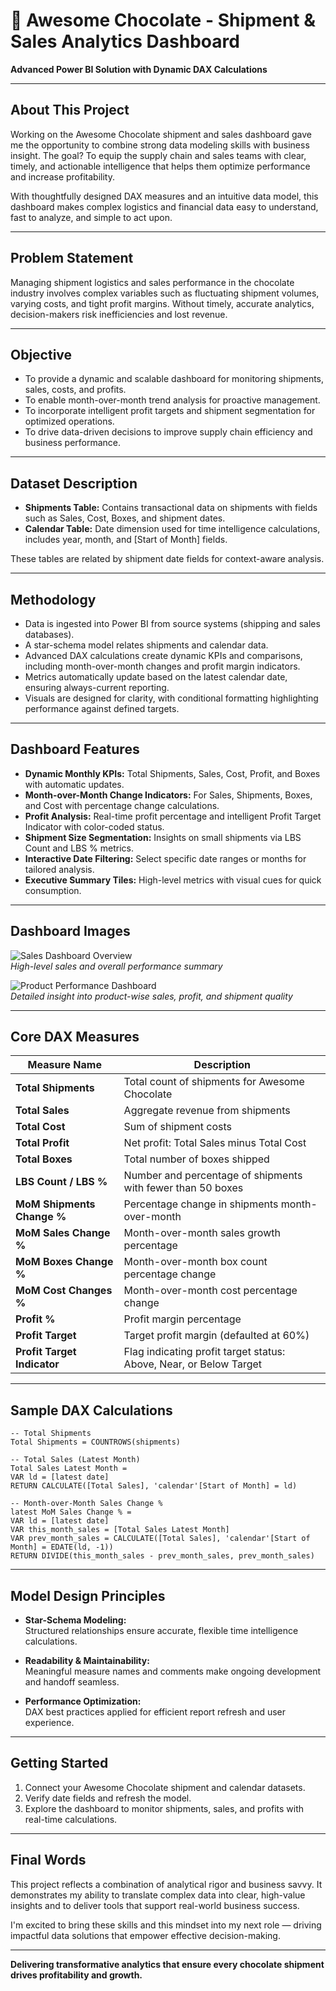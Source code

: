 
# 🚢 Awesome Chocolate - Shipment & Sales Analytics Dashboard

**Advanced Power BI Solution with Dynamic DAX Calculations**

***

## About This Project

Working on the Awesome Chocolate shipment and sales dashboard gave me the opportunity to combine strong data modeling skills with business insight. The goal? To equip the supply chain and sales teams with clear, timely, and actionable intelligence that helps them optimize performance and increase profitability.

With thoughtfully designed DAX measures and an intuitive data model, this dashboard makes complex logistics and financial data easy to understand, fast to analyze, and simple to act upon.

***

## Problem Statement

Managing shipment logistics and sales performance in the chocolate industry involves complex variables such as fluctuating shipment volumes, varying costs, and tight profit margins. Without timely, accurate analytics, decision-makers risk inefficiencies and lost revenue.

***

## Objective

- To provide a dynamic and scalable dashboard for monitoring shipments, sales, costs, and profits.
- To enable month-over-month trend analysis for proactive management.
- To incorporate intelligent profit targets and shipment segmentation for optimized operations.
- To drive data-driven decisions to improve supply chain efficiency and business performance.

***

## Dataset Description

- **Shipments Table:** Contains transactional data on shipments with fields such as Sales, Cost, Boxes, and shipment dates.
- **Calendar Table:** Date dimension used for time intelligence calculations, includes year, month, and [Start of Month] fields.

These tables are related by shipment date fields for context-aware analysis.

***

## Methodology

- Data is ingested into Power BI from source systems (shipping and sales databases).
- A star-schema model relates shipments and calendar data.
- Advanced DAX calculations create dynamic KPIs and comparisons, including month-over-month changes and profit margin indicators.
- Metrics automatically update based on the latest calendar date, ensuring always-current reporting.
- Visuals are designed for clarity, with conditional formatting highlighting performance against defined targets.

***

## Dashboard Features

- **Dynamic Monthly KPIs:** Total Shipments, Sales, Cost, Profit, and Boxes with automatic updates.
- **Month-over-Month Change Indicators:** For Sales, Shipments, Boxes, and Cost with percentage change calculations.
- **Profit Analysis:** Real-time profit percentage and intelligent Profit Target Indicator with color-coded status.
- **Shipment Size Segmentation:** Insights on small shipments via LBS Count and LBS % metrics.
- **Interactive Date Filtering:** Select specific date ranges or months for tailored analysis.
- **Executive Summary Tiles:** High-level metrics with visual cues for quick consumption.

***

## Dashboard Images 

![Sales Dashboard Overview](images/dashboard1.jpg)  
*High-level sales and overall performance summary*

![Product Performance Dashboard](images/dashboard-2.jpg)  
*Detailed insight into product-wise sales, profit, and shipment quality*



***

## Core DAX Measures

| Measure Name                    | Description                                                         |
|---------------------------------|---------------------------------------------------------------------|
| **Total Shipments**             | Total count of shipments for Awesome Chocolate                      |
| **Total Sales**                 | Aggregate revenue from shipments                                    |
| **Total Cost**                  | Sum of shipment costs                                              |
| **Total Profit**                | Net profit: Total Sales minus Total Cost                            |
| **Total Boxes**                 | Total number of boxes shipped                                       |
| **LBS Count / LBS %**           | Number and percentage of shipments with fewer than 50 boxes        |
| **MoM Shipments Change %**      | Percentage change in shipments month-over-month                     |
| **MoM Sales Change %**          | Month-over-month sales growth percentage                            |
| **MoM Boxes Change %**          | Month-over-month box count percentage change                        |
| **MoM Cost Changes %**          | Month-over-month cost percentage change                             |
| **Profit %**                    | Profit margin percentage                                            |
| **Profit Target**               | Target profit margin (defaulted at 60%)                            |
| **Profit Target Indicator**     | Flag indicating profit target status: Above, Near, or Below Target |

***

## Sample DAX Calculations

```DAX
-- Total Shipments
Total Shipments = COUNTROWS(shipments)

-- Total Sales (Latest Month)
Total Sales Latest Month =
VAR ld = [latest date]
RETURN CALCULATE([Total Sales], 'calendar'[Start of Month] = ld)

-- Month-over-Month Sales Change %
latest MoM Sales Change % =
VAR ld = [latest date]
VAR this_month_sales = [Total Sales Latest Month]
VAR prev_month_sales = CALCULATE([Total Sales], 'calendar'[Start of Month] = EDATE(ld, -1))
RETURN DIVIDE(this_month_sales - prev_month_sales, prev_month_sales)

```

***

## Model Design Principles

- **Star-Schema Modeling:**  
  Structured relationships ensure accurate, flexible time intelligence calculations.

- **Readability & Maintainability:**  
  Meaningful measure names and comments make ongoing development and handoff seamless.

- **Performance Optimization:**  
  DAX best practices applied for efficient report refresh and user experience.

***

## Getting Started

1. Connect your Awesome Chocolate shipment and calendar datasets.
2. Verify date fields and refresh the model.
3. Explore the dashboard to monitor shipments, sales, and profits with real-time calculations.

***

## Final Words

This project reflects a combination of analytical rigor and business savvy. It demonstrates my ability to translate complex data into clear, high-value insights and to deliver tools that support real-world business success.

I'm excited to bring these skills and this mindset into my next role — driving impactful data solutions that empower effective decision-making.

***

**Delivering transformative analytics that ensure every chocolate shipment drives profitability and growth.**

